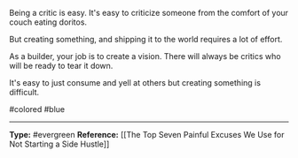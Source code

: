 Being a critic is easy. It's easy to criticize someone from the comfort of your couch eating doritos. 

But creating something, and shipping it to the world requires a lot of effort. 

As a builder, your job is to create a vision. There will always be critics who will be ready to tear it down. 

It's easy to just consume and yell at others but creating something is difficult. 

#colored #blue


----
**Type:** #evergreen 
**Reference:** [[The Top Seven Painful Excuses We Use for Not Starting a Side Hustle]]

